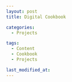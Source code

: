 ```yaml
---
layout: post
title: Digital Cookbook

categories:
  - Projects 

tags:
  - Content
  - Cookbook
  - Projects

last_modified_at:
---
```


